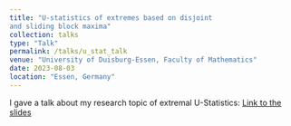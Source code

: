 ```yaml
---
title: "U-statistics of extremes based on disjoint
and sliding block maxima"
collection: talks
type: "Talk"
permalink: /talks/u_stat_talk
venue: "University of Duisburg-Essen, Faculty of Mathematics"
date: 2023-08-03
location: "Essen, Germany"
---
```


I gave a talk about my research topic of extremal U-Statistics: [Link to the slides](../files/U_Stats.pdf)
